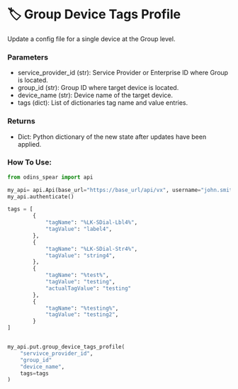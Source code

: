 # 🏷 Group Device Tags Profile

Update a config file for a single device at the Group level.

### Parameters&#x20;

* service\_provider\_id (str): Service Provider or Enterprise ID where Group is located.&#x20;
* group\_id (str): Group ID where target device is located.&#x20;
* device\_name (str): Device name of the target device.
* tags (dict): List of dictionaries tag name and value entries.

### Returns

* Dict: Python dictionary of the new state after updates have been applied.

### How To Use:

```python
from odins_spear import api

my_api= api.Api(base_url="https://base_url/api/vx", username="john.smith", password="ODIN_INSTANCE_1")
my_api.authenticate()

tags = [
        {
            "tagName": "%LK-SDial-Lbl4%",
            "tagValue": "label4",
        },
        {
            "tagName": "%LK-SDial-Str4%",
            "tagValue": "string4",
        },
        {
            "tagName": "%test%",
            "tagValue": "testing",
            "actualTagValue": "testing"
        },
        {
            "tagName": "%testing%",
            "tagValue": "testing2",
        }
]


my_api.put.group_device_tags_profile(
    "servivce_provider_id",
    "group_id"
    "device_name",
    tags=tags
)
```
